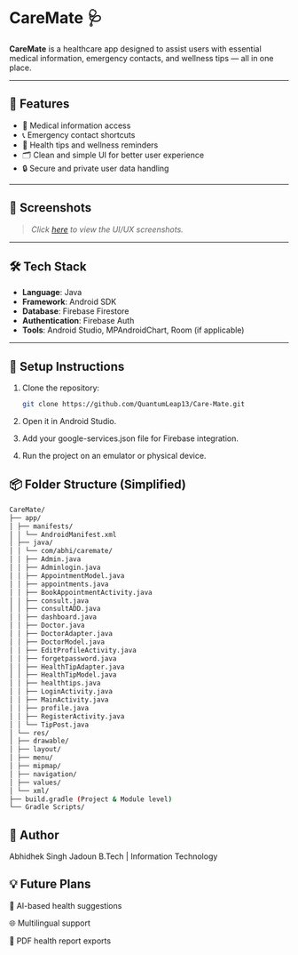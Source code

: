 # CareMate 🩺

**CareMate** is a healthcare app designed to assist users with essential medical information, emergency contacts, and wellness tips — all in one place.

---

## 🚀 Features

- 🏥 Medical information access  
- 📞 Emergency contact shortcuts  
- 💊 Health tips and wellness reminders  
- 🗂️ Clean and simple UI for better user experience  
- 🔒 Secure and private user data handling

---

## 📱 Screenshots

> _Click [here](https://drive.google.com/file/d/1UIY3wMGihEq5bIPnhKegy3uvcwVsMgJZ/view?usp=sharing) to view the UI/UX screenshots._
---

## 🛠️ Tech Stack

- **Language**: Java  
- **Framework**: Android SDK  
- **Database**: Firebase Firestore  
- **Authentication**: Firebase Auth  
- **Tools**: Android Studio, MPAndroidChart, Room (if applicable)

---

## 🔧 Setup Instructions

1. Clone the repository:
   ```bash
   git clone https://github.com/QuantumLeap13/Care-Mate.git

2. Open it in Android Studio.

3. Add your google-services.json file for Firebase integration.

4. Run the project on an emulator or physical device.

## 📦 Folder Structure (Simplified)

 ```bash
CareMate/
├── app/
│ ├── manifests/
│ │ └── AndroidManifest.xml
│ ├── java/
│ │ └── com/abhi/caremate/
│ │ ├── Admin.java
│ │ ├── Adminlogin.java
│ │ ├── AppointmentModel.java
│ │ ├── appointments.java
│ │ ├── BookAppointmentActivity.java
│ │ ├── consult.java
│ │ ├── consultADD.java
│ │ ├── dashboard.java
│ │ ├── Doctor.java
│ │ ├── DoctorAdapter.java
│ │ ├── DoctorModel.java
│ │ ├── EditProfileActivity.java
│ │ ├── forgetpassword.java
│ │ ├── HealthTipAdapter.java
│ │ ├── HealthTipModel.java
│ │ ├── healthtips.java
│ │ ├── LoginActivity.java
│ │ ├── MainActivity.java
│ │ ├── profile.java
│ │ ├── RegisterActivity.java
│ │ └── TipPost.java
│ └── res/
│ ├── drawable/
│ ├── layout/
│ ├── menu/
│ ├── mipmap/
│ ├── navigation/
│ ├── values/
│ └── xml/
├── build.gradle (Project & Module level)
└── Gradle Scripts/
```

## 👤 Author
Abhidhek Singh Jadoun
B.Tech | Information Technology


## 💡 Future Plans
🧠 AI-based health suggestions

🌐 Multilingual support

🧾 PDF health report exports
